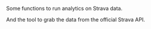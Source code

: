 Some functions to run analytics on Strava data.

And the tool to grab the data from the official Strava API.